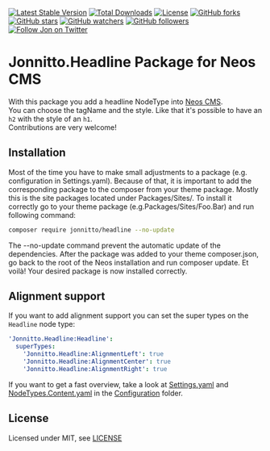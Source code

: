 [![Latest Stable Version](https://poser.pugx.org/jonnitto/headline/v/stable)](https://packagist.org/packages/jonnitto/headline)
[![Total Downloads](https://poser.pugx.org/jonnitto/headline/downloads)](https://packagist.org/packages/jonnitto/headline)
[![License](https://poser.pugx.org/jonnitto/headline/license)](LICENSE)
[![GitHub forks](https://img.shields.io/github/forks/jonnitto/Jonnitto.Headline.svg?style=social&label=Fork)](https://github.com/jonnitto/Jonnitto.Headline/fork)
[![GitHub stars](https://img.shields.io/github/stars/jonnitto/Jonnitto.Headline.svg?style=social&label=Stars)](https://github.com/jonnitto/Jonnitto.Headline/stargazers)
[![GitHub watchers](https://img.shields.io/github/watchers/jonnitto/Jonnitto.Headline.svg?style=social&label=Watch)](https://github.com/jonnitto/Jonnitto.Headline/subscription)
[![GitHub followers](https://img.shields.io/github/followers/jonnitto.svg?style=social&label=Follow)](https://github.com/jonnitto/followers)
[![Follow Jon on Twitter](https://img.shields.io/twitter/follow/jonnitto.svg?style=social&label=Follow)](https://twitter.com/jonnitto)

# Jonnitto.Headline Package for Neos CMS

With this package you add a headline NodeType into [Neos CMS](https://www.neos.io).  
You can choose the tagName and the style. Like that it's possible to have an `h2` with the style of an `h1`.  
Contributions are very welcome!

## Installation

Most of the time you have to make small adjustments to a package (e.g. configuration in Settings.yaml). Because of that, it is important to add the corresponding package to the composer from your theme package. Mostly this is the site packages located under Packages/Sites/. To install it correctly go to your theme package (e.g.Packages/Sites/Foo.Bar) and run following command:

```bash
composer require jonnitto/headline --no-update
```

The --no-update command prevent the automatic update of the dependencies. After the package was added to your theme composer.json, go back to the root of the Neos installation and run composer update. Et voilà! Your desired package is now installed correctly.

## Alignment support

If you want to add alignment support you can set the super types on the `Headline` node type:

```yaml
'Jonnitto.Headline:Headline':
  superTypes:
    'Jonnitto.Headline:AlignmentLeft': true
    'Jonnitto.Headline:AlignmentCenter': true
    'Jonnitto.Headline:AlignmentRight': true
```

If you want to get a fast overview, take a look at [Settings.yaml](Configuration/Settings.yaml) and [NodeTypes.Content.yaml](Configuration/NodeTypes.Content.yaml) in the [Configuration](Configuration) folder.

## License

Licensed under MIT, see [LICENSE](LICENSE)
